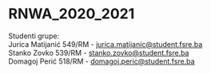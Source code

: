 # RNWA_2020_2021
Studenti grupe:<br>
Jurica Matijanić 549/RM - jurica.matijanic@student.fsre.ba <br>
Stanko Zovko 539/RM - stanko.zovko@student.fsre.ba <br>
Domagoj Perić 518/RM - domagoj.peric@student.fsre.ba <br>
